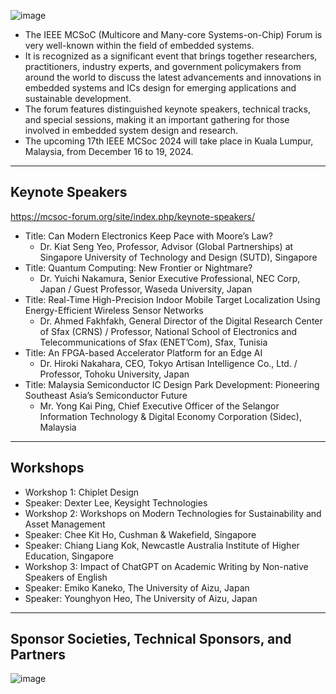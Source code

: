 ![image](https://github.com/user-attachments/assets/c46ad22d-fa3f-4188-98e8-9c4736ff3e5f)

* The IEEE MCSoC (Multicore and Many-core Systems-on-Chip) Forum is very well-known within the field of embedded systems.
* It is recognized as a significant event that brings together researchers, practitioners, industry experts, and government policymakers from around the world to discuss the latest advancements and innovations in embedded systems and ICs design for emerging applications and sustainable development.
* The forum features distinguished keynote speakers, technical tracks, and special sessions, making it an important gathering for those involved in embedded system design and research.
* The upcoming 17th IEEE MCSoc 2024 will take place in Kuala Lumpur, Malaysia, from December 16 to 19, 2024.

---
## Keynote Speakers
https://mcsoc-forum.org/site/index.php/keynote-speakers/

* Title: Can Modern Electronics Keep Pace with Moore’s Law?
  * Dr. Kiat Seng Yeo, Professor, Advisor (Global Partnerships) at Singapore University of Technology and Design (SUTD), Singapore
* Title: Quantum Computing: New Frontier or Nightmare?
  * Dr. Yuichi Nakamura, Senior Executive Professional, NEC Corp, Japan / Guest Professor, Waseda University, Japan
* Title: Real-Time High-Precision Indoor Mobile Target Localization Using Energy-Efficient Wireless Sensor Networks
  * Dr. Ahmed Fakhfakh, General Director of the Digital Research Center of Sfax (CRNS) / Professor, National School of Electronics and Telecommunications of Sfax (ENET’Com), Sfax, Tunisia
* Title: An FPGA-based Accelerator Platform for an Edge AI
  * Dr. Hiroki Nakahara, CEO, Tokyo Artisan Intelligence Co., Ltd. / Professor, Tohoku University, Japan
* Title: Malaysia Semiconductor IC Design Park Development: Pioneering Southeast Asia’s Semiconductor Future
  * Mr. Yong Kai Ping, Chief Executive Officer of the Selangor Information Technology & Digital Economy Corporation (Sidec), Malaysia

---
## Workshops
* Workshop 1: Chiplet Design
 * Speaker: Dexter Lee, Keysight Technologies
* Workshop 2: Workshops on Modern Technologies for Sustainability and Asset Management
 * Speaker: Chee Kit Ho, Cushman & Wakefield, Singapore
 * Speaker: Chiang Liang Kok, Newcastle Australia Institute of Higher Education, Singapore
* Workshop 3: Impact of ChatGPT on Academic Writing by Non-native Speakers of English
 * Speaker: Emiko Kaneko, The University of Aizu, Japan
 * Speaker: Younghyon Heo, The University of Aizu, Japan
  
---
## Sponsor Societies, Technical Sponsors, and Partners

![image](https://github.com/user-attachments/assets/990a53c4-64f7-4d11-a4fb-cb1008493a2f)
